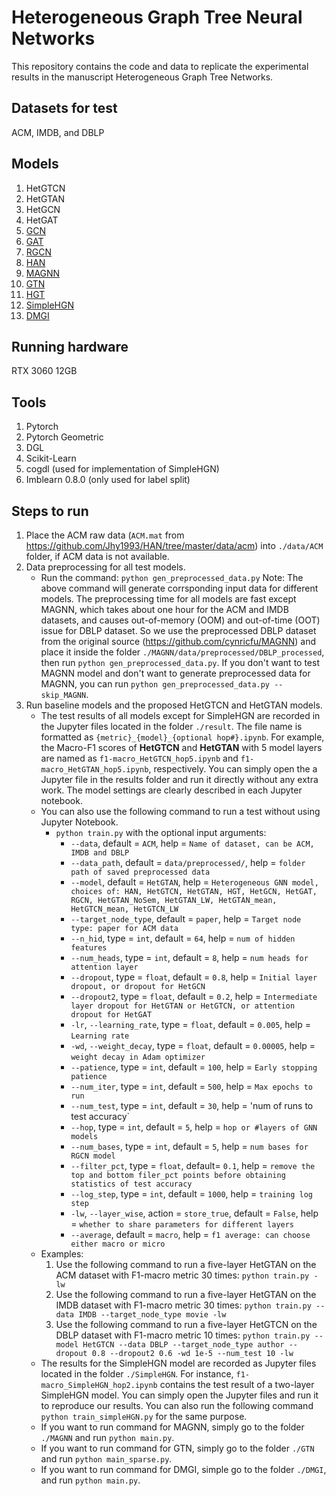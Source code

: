 # Heterogeneous Graph Tree Neural Networks
This repository contains the code and data to replicate the experimental results in the manuscript Heterogeneous Graph Tree Networks.

## Datasets for test
ACM, IMDB, and DBLP

## Models
1. HetGTCN
2. HetGTAN
3. HetGCN
4. HetGAT
5. [GCN](https://arxiv.org/pdf/1609.02907.pdf%EF%BC%89)
6. [GAT](https://arxiv.org/pdf/1710.10903.pdf)
7. [RGCN](https://arxiv.org/pdf/1703.06103.pdf?ref=https://githubhelp.com)
8. [HAN](https://arxiv.org/pdf/1903.07293.pdf?ref=https://githubhelp.com)
9. [MAGNN](https://arxiv.org/pdf/2002.01680.pdf)
10. [GTN](https://proceedings.neurips.cc/paper/2019/file/9d63484abb477c97640154d40595a3bb-Paper.pdf)
11. [HGT](https://dl.acm.org/doi/pdf/10.1145/3366423.3380027)
12. [SimpleHGN](https://arxiv.org/pdf/2112.14936.pdf)
13. [DMGI](https://ojs.aaai.org/index.php/AAAI/article/view/5985)


## Running hardware
RTX 3060 12GB

## Tools
1. Pytorch
2. Pytorch Geometric
3. DGL
4. Scikit-Learn
5. cogdl (used for implementation of SimpleHGN)
6. Imblearn 0.8.0 (only used for label split)

## Steps to run
1. Place the ACM raw data (`ACM.mat` from <https://github.com/Jhy1993/HAN/tree/master/data/acm>) into `./data/ACM` folder, if ACM data is not available.
2. Data preprocessing for all test models.
   - Run the command: `python gen_preprocessed_data.py`
   Note: The above command will generate corrsponding input data for different models. The preprocessing time for all models are fast except MAGNN, which takes about one hour for the ACM and IMDB datasets, and causes out-of-memory (OOM) and out-of-time (OOT) issue for DBLP dataset. So we use the preprocessed DBLP dataset from the original source (<https://github.com/cynricfu/MAGNN>) and place it inside the folder `./MAGNN/data/preprocessed/DBLP_processed`, then run `python gen_preprocessed_data.py`. If you don't want to test MAGNN model and don't want to generate preprocessed data for MAGNN, you can run `python gen_preprocessed_data.py --skip_MAGNN`.
3. Run baseline models and the proposed HetGTCN and HetGTAN models.
   - The test results of all models except for SimpleHGN are recorded in the Jupyter files located in the folder `./result`. The file name is formatted as `{metric}_{model}_{optional hop#}.ipynb`. For example, the Macro-F1 scores of **HetGTCN** and **HetGTAN** with 5 model layers are named as `f1-macro_HetGTCN_hop5.ipynb` and `f1-macro_HetGTAN_hop5.ipynb`, respectively. You can simply open the a Jupyter file in the results folder and run it directly without any extra work. The model settings are clearly described in each Jupyter notebook.
   - You can also use the following command to run a test without using Jupyter Notebook.
       - `python train.py` with the optional input arguments:
          - `--data`, default = `ACM`, help = `Name of dataset, can be ACM, IMDB and DBLP`
          - `--data_path`, default = `data/preprocessed/`, help = `folder path of saved preprocessed data`
          - `--model`, default = `HetGTAN`, help = `Heterogeneous GNN model, choices of: HAN, HetGTCN, HetGTAN, HGT, HetGCN, HetGAT, RGCN, HetGTAN_NoSem, HetGTAN_LW, HetGTAN_mean, HetGTCN_mean, HetGTCN_LW`
          - `--target_node_type`, default = `paper`, help = `Target node type: paper for ACM data`
          - `--n_hid`, type = `int`, default = `64`, help = `num of hidden features`
          - `--num_heads`, type = `int`, default = `8`, help = `num heads for attention layer`
          - `--dropout`, type = `float`, default = `0.8`, help = `Initial layer dropout, or dropout for HetGCN`
          - `--dropout2`, type = `float`, default = `0.2`, help = `Intermediate layer dropout for HetGTAN or HetGTCN, or attention dropout for HetGAT`
          - `-lr`, `--learning_rate`, type = `float`, default = `0.005`, help = `Learning rate`
          - `-wd`, `--weight_decay`, type = `float`, default = `0.00005`, help = `weight decay in Adam optimizer`
          - `--patience`, type = `int`, default = `100`, help = `Early stopping patience`
          - `--num_iter`, type = `int`, default = `500`, help = `Max epochs to run`
          - `--num_test`, type = `int`, default = `30`, help = 'num of runs to test accuracy`
          - `--hop`, type = `int`, default = `5`, help = `hop or #layers of GNN models`
          - `--num_bases`, type = `int`, default = `5`, help = `num bases for RGCN model`
          - `--filter_pct`, type = `float`, default= `0.1`, help = `remove the top and bottom filer_pct points before obtaining statistics of test accuracy`
          - `--log_step`, type = `int`, default = `1000`, help = `training log step`
          - `-lw`, `--layer_wise`, action = `store_true`, default = `False`, help = `whether to share parameters for different layers`
          - `--average`, default = `macro`, help = `f1 average: can choose either macro or micro`
   - Examples:
       1. Use the following command to run a five-layer HetGTAN on the ACM dataset with F1-macro metric 30 times: `python train.py -lw`
       2. Use the following command to run a five-layer HetGTAN on the IMDB dataset with F1-macro metric 30 times: `python train.py --data IMDB --target_node_type movie -lw`
       3. Use the following command to run a five-layer HetGTCN on the DBLP dataset with F1-macro metric 10 times: `python train.py --model HetGTCN --data DBLP --target_node_type author --dropout 0.8 --dropout2 0.6 -wd 1e-5 --num_test 10 -lw`
   - The results for the SimpleHGN model are recorded as Jupyter files located in the folder `./SimpleHGN`. For instance, `f1-macro_SimpleHGN_hop2.ipynb` contains the test result of a two-layer SimpleHGN model. You can simply open the Jupyter files and run it to reproduce our results. You can also run the following command `python train_simpleHGN.py` for the same purpose. 
   - If you want to run command for MAGNN, simply go to the folder `./MAGNN` and run `python main.py`. 
   - If you want to run command for GTN, simply go to the folder `./GTN` and run `python main_sparse.py`. 
   - If you want to run command for DMGI, simple go to the folder `./DMGI`, and run `python main.py`.
      
